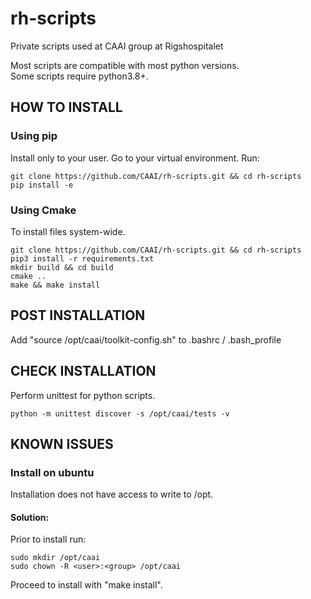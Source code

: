 # rh-scripts
Private scripts used at CAAI group at Rigshospitalet  

Most scripts are compatible with most python versions.  
Some scripts require python3.8+.

## HOW TO INSTALL

### Using pip
Install only to your user. Go to your virtual environment. Run:
```
git clone https://github.com/CAAI/rh-scripts.git && cd rh-scripts
pip install -e
```

### Using Cmake
To install files system-wide.
```
git clone https://github.com/CAAI/rh-scripts.git && cd rh-scripts
pip3 install -r requirements.txt
mkdir build && cd build
cmake ..
make && make install
```
## POST INSTALLATION
Add "source /opt/caai/toolkit-config.sh" to .bashrc / .bash_profile 

## CHECK INSTALLATION
Perform unittest for python scripts.
```
python -m unittest discover -s /opt/caai/tests -v
```

## KNOWN ISSUES

### Install on ubuntu
Installation does not have access to write to /opt.

#### Solution:
Prior to install run:
```
sudo mkdir /opt/caai
sudo chown -R <user>:<group> /opt/caai
```
Proceed to install with "make install".
